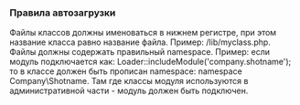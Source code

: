 ### Правила автозагрузки

Файлы классов должны именоваться в нижнем регистре, при этом название класса равно название файла. Пример: /lib/myclass.php.
Файлы должны содержать правильный namespace. Пример: если модуль подключается как:
Loader::includeModule('company.shotname');
то в классе должен быть прописан namespace: namespace Company\Shotname.
Там где классы модуля используются в административной части - модуль должен быть подключен.
